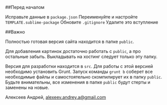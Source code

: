 ##Перед началом

Исправьте данные в `package.json`
Переименуйте и настройте `TEMPLATE.sublime-package`
Обновите `.gitignore`
Удалите это вступление

##Важно

Полностью готовая версия сайта находится в папке `public`. 

Для добавления картинок достаточно работать с `public`, а про остальные забыть. Выкладывать на хостинг следует только эту папку.

Версия для разработки находится в `src`. Для работы с этой версией необходимо установить Grunt. Запуск команды `grunt b` соберет все необходимые файлы и самостоятельно скомпилирует их в папку  `public`. Будьте внимательны, все изменения в папке `public` будут стерты и заменены на новые.


Алексеев Андрей,
alexeev.andrey.a@gmail.com
